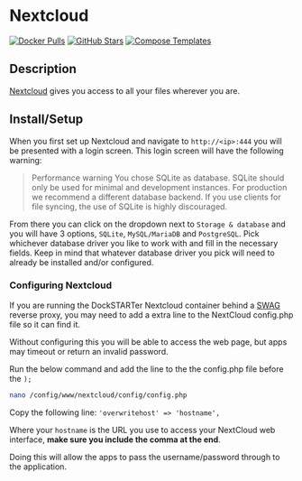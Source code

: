 # Nextcloud

[![Docker Pulls](https://img.shields.io/docker/pulls/linuxserver/nextcloud?style=flat-square&color=607D8B&label=docker%20pulls&logo=docker)](https://hub.docker.com/r/linuxserver/nextcloud)
[![GitHub Stars](https://img.shields.io/github/stars/linuxserver/docker-nextcloud?style=flat-square&color=607D8B&label=github%20stars&logo=github)](https://github.com/linuxserver/docker-nextcloud)
[![Compose Templates](https://img.shields.io/static/v1?style=flat-square&color=607D8B&label=compose&message=templates)](https://github.com/GhostWriters/DockSTARTer/tree/master/compose/.apps/nextcloud)

## Description

[Nextcloud](https://nextcloud.com/) gives you access to all your files wherever
you are.

## Install/Setup

When you first set up Nextcloud and navigate to `http://<ip>:444` you will be
presented with a login screen. This login screen will have the following
warning:

> Performance warning You chose SQLite as database. SQLite should only be used for minimal and development instances. For production we recommend a different database backend. If you use clients for file syncing, the use of SQLite is highly discouraged.

From there you can click on the dropdown next to `Storage & database` and you
will have 3 options, `SQLite`, `MySQL/MariaDB` and `PostgreSQL`. Pick whichever
database driver you like to work with and fill in the necessary fields. Keep in
mind that whatever database driver you pick will need to already be installed
and/or configured.

### Configuring Nextcloud

If you are running the DockSTARTer Nextcloud container behind a
[SWAG](https://dockstarter.com/apps/swag/) reverse proxy, you may need to add a
extra line to the NextCloud config.php file so it can find it.

Without configuring this you will be able to access the web page, but apps may
timeout or return an invalid password.

Run the below command and add the line to the the config.php file before the
`);`

```bash
nano /config/www/nextcloud/config/config.php
```

Copy the following line: `'overwritehost' => 'hostname',`

Where your `hostname` is the URL you use to access your NextCloud web interface,
**make sure you include the comma at the end**.

Doing this will allow the apps to pass the username/password through to the
application.
